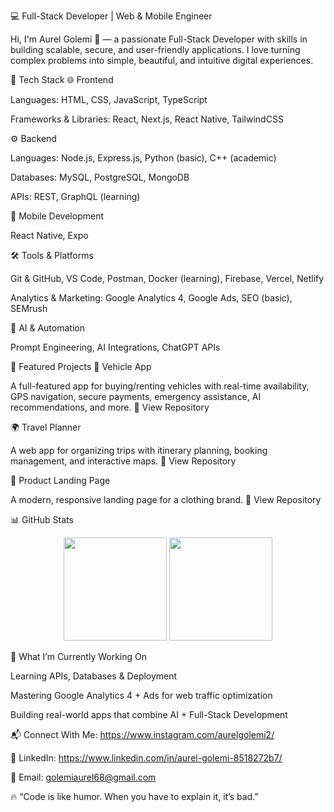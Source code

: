 💻 Full-Stack Developer | Web & Mobile Engineer

Hi, I'm Aurel Golemi 👋 — a passionate Full-Stack Developer with skills in building scalable, secure, and user-friendly applications. I love turning complex problems into simple, beautiful, and intuitive digital experiences.

🚀 Tech Stack
🌐 Frontend

Languages: HTML, CSS, JavaScript, TypeScript

Frameworks & Libraries: React, Next.js, React Native, TailwindCSS

⚙️ Backend

Languages: Node.js, Express.js, Python (basic), C++ (academic)

Databases: MySQL, PostgreSQL, MongoDB

APIs: REST, GraphQL (learning)

📱 Mobile Development

React Native, Expo

🛠️ Tools & Platforms

Git & GitHub, VS Code, Postman, Docker (learning), Firebase, Vercel, Netlify

Analytics & Marketing: Google Analytics 4, Google Ads, SEO (basic), SEMrush

🤖 AI & Automation

Prompt Engineering, AI Integrations, ChatGPT APIs

📌 Featured Projects
🛒 Vehicle App

A full-featured app for buying/renting vehicles with real-time availability, GPS navigation, secure payments, emergency assistance, AI recommendations, and more.
🔗 View Repository

🌍 Travel Planner

A web app for organizing trips with itinerary planning, booking management, and interactive maps.
🔗 View Repository

👕 Product Landing Page

A modern, responsive landing page for a clothing brand.
🔗 View Repository

📊 GitHub Stats
<p align="center"> <img src="https://github-readme-stats.vercel.app/api?username=aurelgolemi&show_icons=true&theme=tokyonight" height="165"/> <img src="https://github-readme-stats.vercel.app/api/top-langs/?username=aurelgolemi&layout=compact&theme=tokyonight" height="165"/> </p>
🌟 What I’m Currently Working On

Learning APIs, Databases & Deployment

Mastering Google Analytics 4 + Ads for web traffic optimization

Building real-world apps that combine AI + Full-Stack Development

📬 Connect With Me: https://www.instagram.com/aurelgolemi2/



💼 LinkedIn: https://www.linkedin.com/in/aurel-golemi-8518272b7/

📧 Email: golemiaurel68@gmail.com

🔥 “Code is like humor. When you have to explain it, it’s bad.”

<!---
AurelGolemi/AurelGolemi is a ✨ special ✨ repository because its `README.md` (this file) appears on your GitHub profile.
You can click the Preview link to take a look at your changes.
--->
